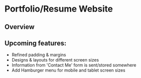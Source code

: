 # Portfolio/Resume Website
## Overview

## Upcoming features:
- Refined padding & margins
- Designs & layouts for different screen sizes
- Information from 'Contact Me' form is sent/stored somewhere
- Add Hamburger menu for mobile and tablet screen sizes
